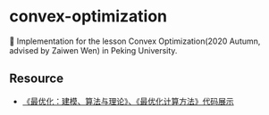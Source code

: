 # convex-optimization
👺 Implementation for the lesson Convex Optimization(2020 Autumn, advised by Zaiwen Wen) in Peking University.

## Resource

- [《最优化：建模、算法与理论》、《最优化计算方法》代码展示](http://bicmr.pku.edu.cn/~wenzw/optbook/pages/contents/contents.html)